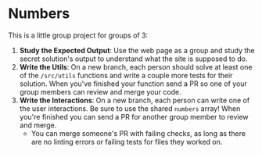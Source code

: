 # Numbers

This is a little group project for groups of 3:

1. **Study the Expected Output**: Use the web page as a group and study the
   secret solution's output to understand what the site is supposed to do.
2. **Write the Utils**: On a new branch, each person should solve at least one
   of the `/src/utils` functions and write a couple more tests for their
   solution. When you've finished your function send a PR so one of your group
   members can review and merge your code.
3. **Write the Interactions**: On a new branch, each person can write one of the
   user interactions. Be sure to use the shared `numbers` array! When you're
   finished you can send a PR for another group member to review and merge.
   - You can merge someone's PR with failing checks, as long as there are no
     linting errors or failing tests for files they worked on.
